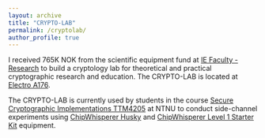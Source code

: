 ```yaml
---
layout: archive
title: "CRYPTO-LAB"
permalink: /cryptolab/
author_profile: true
---
```


I received 765K NOK from the scientific equipment fund at [IE Faculty - Research](https://www.ntnu.edu/ie/research) to build a cryptology lab for theoretical and practical cryptographic research and education. The CRYPTO-LAB is located at [Electro A176](https://link.mazemap.com/nYuDTF8q).

The CRYPTO-LAB is currently used by students in the course [Secure Cryptographic Implementations TTM4205](http://ttm4205.iik.ntnu.no) at NTNU to conduct side-channel experiments using [ChipWhisperer Husky](https://rtfm.newae.com/Capture/ChipWhisperer-Husky) and [ChipWhisperer Level 1 Starter Kit](https://rtfm.newae.com/Starter%20Kits/SCAPACK-L1) equipment.
